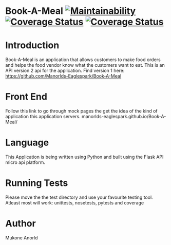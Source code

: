 
# Book-A-Meal   [![Maintainability](https://api.codeclimate.com/v1/badges/7a38f1fec46d6c809532/maintainability)](https://codeclimate.com/github/Manorlds-Eaglespark/Book-Meal-DataStructure_API/maintainability)       [![Coverage Status](https://coveralls.io/repos/github/Manorlds-Eaglespark/Book-Meal-DataStructure_API/badge.svg?branch=master)](https://coveralls.io/github/Manorlds-Eaglespark/Book-Meal-DataStructure_API?branch=master)         [![Coverage Status](https://coveralls.io/repos/github/Manorlds-Eaglespark/Book-Meal-DataStructure_API/badge.svg?branch=master)](https://coveralls.io/github/Manorlds-Eaglespark/Book-Meal-DataStructure_API?branch=master)


# Introduction

Book-A-Meal is an application that allows customers to make food orders and helps the food vendor know what the customers want to eat.
This is an API version 2 api for the application. Find version 1 here: https://github.com/Manorlds-Eaglespark/Book-A-Meal


# Front End
Follow this link to go through mock pages the get the idea of the kind of application this application servers. manorlds-eaglespark.github.io/Book-A-Meal/


# Language
This Application is being written using Python and built using the Flask API micro api platform.


# Running Tests
Please move the the test directory and use your favourite testing tool. Atleast most will work: unittests, nosetests, pytests and coverage

# Author
Mukone Anorld

